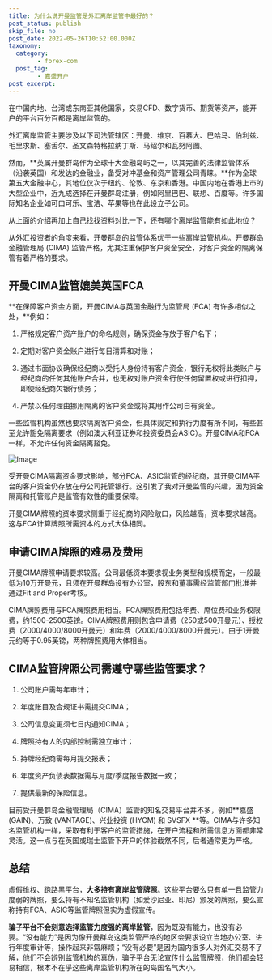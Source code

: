 ```yaml
---
title: 为什么说开曼监管是外汇离岸监管中最好的？
post_status: publish
skip_file: no
post_date: 2022-05-26T10:52:00.000Z
taxonomy:
  category:
        - forex-com
  post_tag:
        - 嘉盛开户
post_excerpt: 
---
```

在中国内地、台湾或东南亚其他国家，交易CFD、数字货币、期货等资产，能开户的平台百分百都是离岸监管的。

外汇离岸监管主要涉及以下司法管辖区：开曼、维京、百慕大、巴哈马、伯利兹、毛里求斯、塞舌尔、圣文森特格拉纳丁斯、马绍尔和瓦努阿图。

然而，**英属开曼群岛作为全球十大金融岛屿之一，以其完善的法律监管体系（沿袭英国）和发达的金融业，备受对冲基金和资产管理公司青睐。**作为全球第五大金融中心，其地位仅次于纽约、伦敦、东京和香港。中国内地在香港上市的大型企业中，近九成选择在开曼群岛注册，例如阿里巴巴、联想、百度等。许多国际知名企业如可口可乐、宝洁、苹果等也在此设立子公司。

从上面的介绍再加上自己找找资料对比一下，还有哪个离岸监管能有如此地位？

从外汇投资者的角度来看，开曼群岛的监管体系优于一些离岸监管机构。开曼群岛金融管理局 (CIMA) 监管严格，尤其注重保护客户资金安全，对客户资金的隔离保管有着严格的要求。

## 开曼CIMA监管媲美英国FCA

**在保障客户资金方面，开曼CIMA与英国金融行为监管局 (FCA) 有许多相似之处，**例如：

1. 严格规定客户资产账户的命名规则，确保资金存放于客户名下；

1. 定期对客户资金账户进行每日清算和对账；

1. 通过书面协议确保经纪商以受托人身份持有客户资金，银行无权将此类账户与经纪商的任何其他账户合并，也无权对账户资金行使任何留置权或进行扣押，即使经纪商欠银行债务；

1. 严禁以任何理由挪用隔离的客户资金或将其用作公司自有资金。

一些监管机构虽然也要求隔离客户资金，但具体规定和执行力度有所不同，有些甚至允许豁免隔离要求（例如澳大利亚证券和投资委员会ASIC）。开曼CIMA和FCA一样，不允许任何资金隔离豁免。

![Image](https://prod-files-secure.s3.us-west-2.amazonaws.com/39ed1227-6d7d-4570-be36-9ccd4a2c4241/bd849744-3fcb-4a37-8312-357962c8f065/image.png?X-Amz-Algorithm=AWS4-HMAC-SHA256&X-Amz-Content-Sha256=UNSIGNED-PAYLOAD&X-Amz-Credential=ASIAZI2LB466QJF5WKIG%2F20250830%2Fus-west-2%2Fs3%2Faws4_request&X-Amz-Date=20250830T101346Z&X-Amz-Expires=3600&X-Amz-Security-Token=IQoJb3JpZ2luX2VjEHoaCXVzLXdlc3QtMiJGMEQCIBJidLm%2F%2BTZ7qcMPaMnTjUuz%2BDsl0%2FmdSpdtrSXHh1hGAiBOwBb33NR7XPjTsfRlKz0FRbX5rgt5B%2FBEQEIcdeKGCCqIBAjT%2F%2F%2F%2F%2F%2F%2F%2F%2F%2F8BEAAaDDYzNzQyMzE4MzgwNSIMwhICZZNqWzUwib01KtwDa7%2Fms6ur9K73gcqxOwmLQvIyTzpbeW6rwBtT3zIx9223tVNpAtlGSni2%2F4hK%2BOfDv5yb104YbOhOatXqpKiFyxjFKx0zW5hmAcX8k0XtvcEHxLeDzSNJVo8QJ9hxauJxGzjNSqCRPxtwg1tf1Ft64UamEk3HqL08O%2Bwy6ervqALHiBOlxdzRUNkuC%2BMCiqc%2BfPx%2FJov7IL5wGFDY%2BhFKX%2B%2B9dsm6z4sue5KPrJb9RHim%2Fo9fA0lmHXafgLiujYeO7cPNsIr3k2do7cH%2B%2FDR4zasrJSpMa6UZqS8XjAoaCkZyd6u7M2Fg4xUVig9bmlY8%2F2jSxvKXOHHy1mhtH%2BHTm6TUYmUeouvv%2FMHVBCg9gmE%2Bxs%2FcElsQXP96GuVV9XJ9qSExV6L%2BtaTQIgz1nOWQwhb8zNmrr3PYyor6oL6vVDIuTEZCvuvMjLC0lEjSz17zOAFXdpTqpgZWOBz69zC0lHA%2BQk3A733E4QGYj9B7kQ%2FX4W%2FHSDTsQwx4sHp2Wxf2WnvLTB%2F%2FhIUYnr5U%2FMCU01zuWMRTVrV0sK4qBAPwrzYgGAdBStw7rZz4H9vt1cM7N8ZjyNWhE%2FUhvRB%2F9jvZ8wAJjCkj%2BXanmTuwAdQIjf8g0vh3DCaDn6Q4T2Qw55jLxQY6pgE1f6XQhe4i7pv3F%2BgPA7EIcAvp1G0e0K0YZmD5nkPtQl1XnYRt5k6KSz5yRUWLf9GeNSrtlMoouSfc%2FNXDnAkzAkXLnU65RpPSGcf5qF2LkYjKFQgSIAuB1vsNYReBZnimRHiY9wKz%2B1wMf3DPNvEDXG40RqpHGKTbpyihq7CEYwX3V4gQBWu5cduDOHcUPVRmeB%2Fn1VCHwE0I%2Fq2RbTgr43nxMSMz&X-Amz-Signature=9c9f0bb0d00b5d9f0092234df0e4baa3f915acee37b9064c9fb0a7a4ae9817aa&X-Amz-SignedHeaders=host&x-amz-checksum-mode=ENABLED&x-id=GetObject)

受开曼CIMA隔离资金要求影响，部分FCA、ASIC监管的经纪商，其开曼CIMA平台的客户资金仍存放在母公司托管银行。这引发了我对开曼监管的兴趣，因为资金隔离和托管账户是监管有效性的重要保障。

开曼CIMA牌照的资本要求侧重于经纪商的风险敞口，风险越高，资本要求越高。这与FCA计算牌照所需资本的方式大体相同。

## **申请CIMA牌照的难易及费用**

开曼CIMA牌照申请要求较高。公司最低资本要求视业务类型和规模而定，一般最低为10万开曼元，且须在开曼群岛设有办公室，股东和董事需经监管部门批准并通过Fit and Proper考核。

CIMA牌照费用与FCA牌照费用相当。FCA牌照费用包括年费、席位费和业务权限费，约1500-2500英镑。CIMA牌照费用则包含申请费（250或500开曼元）、授权费（2000/4000/8000开曼元）和年费（2000/4000/8000开曼元）。由于1开曼元约等于0.95英镑，两种牌照费用大体相当。

## CIMA监管牌照公司需遵守哪些监管要求？

1. 公司账户需每年审计；

1. 年度账目及合规证书需提交CIMA；

1. 公司信息变更须七日内通知CIMA；

1. 牌照持有人的内部控制需独立审计；

1. 持牌经纪商需每月提交报表；

1. 年度资产负债表数据需与月度/季度报告数据一致；

1. 提供最新的保险信息。

目前受开曼群岛金融管理局（CIMA）监管的知名交易平台并不多，例如**嘉盛 (GAIN)、万致 (VANTAGE)、兴业投资 (HYCM) 和 SVSFX **等。CIMA与许多知名监管机构一样，采取有利于客户的监管措施，在开户流程和所需信息方面都非常灵活。这一点与在英国或瑞士监管下开户的体验截然不同，后者通常更为严格。

## 总结

虚假维权、跑路黑平台，**大多持有离岸监管牌照**。这些平台要么只有单一且监管力度弱的牌照，要么持有不知名监管机构（如爱沙尼亚、印尼）颁发的牌照，要么宣称持有FCA、ASIC等监管牌照但实为虚假宣传。

**骗子平台不会刻意选择监管力度强的离岸监管**，因为既没有能力，也没有必要。“没有能力”是因为像开曼群岛这类监管严格的地区会要求设立当地办公室、进行年度审计等，操作起来非常麻烦；“没有必要”是因为国内很多人对外汇交易不了解，他们不会辨别监管机构的真伪，骗子平台无论宣传什么监管牌照，他们都会轻易相信，根本不在乎这些离岸监管机构所在的岛国名气大小。